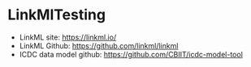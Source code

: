 # LinkMlTesting
* LinkML site: https://linkml.io/
* LinkML Github: https://github.com/linkml/linkml
* ICDC data model github: https://github.com/CBIIT/icdc-model-tool
